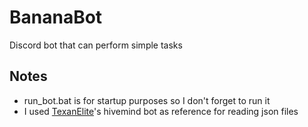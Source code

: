 # BananaBot
Discord bot that can perform simple tasks
## Notes
* run_bot.bat is for startup purposes so I don't forget to run it<br/>
* I used [TexanElite](https://github.com/TexanElite/)'s hivemind bot as  reference for reading json files
